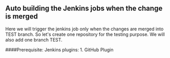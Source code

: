 ## Auto building the Jenkins jobs when the change is merged

Here we will trigger the jenkins job only when the changes are merged into TEST branch. So let's create one repository for the testing purpose. We will also add one branch TEST.

####Prerequisite:
Jenkins plugins:
    1. GitHub Plugin
